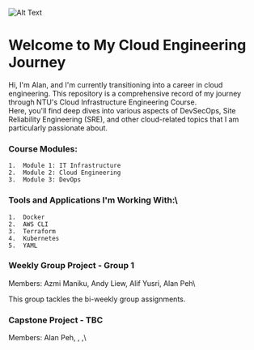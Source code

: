 ![Alt Text](https://github.com/lann87/cloud_infra_eng_ntu_coursework_alanp/blob/main/.misc/ntu_logo.png)

# Welcome to My Cloud Engineering Journey

Hi, I'm Alan, and I'm currently transitioning into a career in cloud engineering. This repository is a comprehensive record of my journey through NTU's Cloud Infrastructure Engineering Course.\
Here, you'll find deep dives into various aspects of DevSecOps, Site Reliability Engineering (SRE), and other cloud-related topics that I am particularly passionate about.

### Course Modules:
    1.  Module 1: IT Infrastructure
    2.  Module 2: Cloud Engineering
    3.  Module 3: DevOps
 
### Tools and Applications I'm Working With:\
    1.  Docker
    2.  AWS CLI
    3.  Terraform
    4.  Kubernetes
    5.  YAML


### Weekly Group Project - Group 1
Members: Azmi Maniku, Andy Liew, Alif Yusri, Alan Peh\

This group tackles the bi-weekly group assignments.

### Capstone Project - TBC
Members: Alan Peh, , ,\
